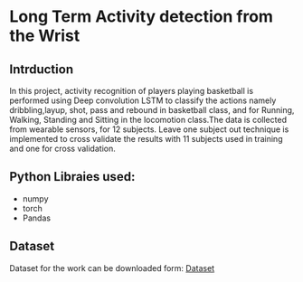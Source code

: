 # Long Term Activity detection from the Wrist
## Intrduction
In this project, activity recognition of players playing basketball is performed using Deep convolution LSTM to classify the actions namely dribbling,layup, shot, pass and rebound in basketball class, and for Running, Walking, Standing and Sitting in the locomotion class.The data is collected from wearable sensors, for 12 subjects. Leave one subject out technique is implemented to cross validate the results with 11 subjects used in training and one for cross validation.

## Python Libraies used:

*   numpy
*   torch
*   Pandas

## Dataset #
Dataset for the work can be downloaded form: [Dataset](https://drive.google.com/drive/folders/10lsXF_B7LkGHSYkNS004VW2twhJwlWR3?usp=sharing)



